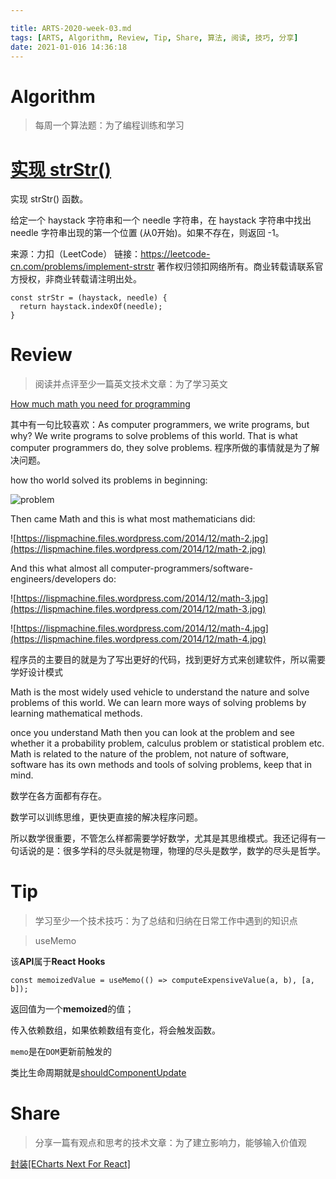 ```yaml
---

title: ARTS-2020-week-03.md
tags: [ARTS, Algorithm, Review, Tip, Share, 算法, 阅读, 技巧, 分享]
date: 2021-01-016 14:36:18
---
```


# Algorithm

> 每周一个算法题：为了编程训练和学习

# [实现 strStr()](https://leetcode-cn.com/problems/implement-strstr/)

实现 strStr() 函数。

给定一个 haystack 字符串和一个 needle 字符串，在 haystack 字符串中找出 needle 字符串出现的第一个位置 (从0开始)。如果不存在，则返回  -1。

来源：力扣（LeetCode）
链接：https://leetcode-cn.com/problems/implement-strstr
著作权归领扣网络所有。商业转载请联系官方授权，非商业转载请注明出处。



```tsx
const strStr = (haystack, needle) {
  return haystack.indexOf(needle);
}
```



# Review

> 阅读并点评至少一篇英文技术文章：为了学习英文

[How much math you need for programming](https://lispmachine.wordpress.com/2014/12/05/how-much-math-you-need-for-programming/)

其中有一句比较喜欢：As computer programmers, we write programs, but why? We write programs to solve problems of this world. That is what computer programmers do, they solve problems. 程序所做的事情就是为了解决问题。

how tho world solved its problems in beginning:

![problem](https://lispmachine.files.wordpress.com/2014/12/math-1.jpg)

Then came Math and this is what most mathematicians did:

![https://lispmachine.files.wordpress.com/2014/12/math-2.jpg](https://lispmachine.files.wordpress.com/2014/12/math-2.jpg)

And this what almost all computer-programmers/software-engineers/developers do:

![https://lispmachine.files.wordpress.com/2014/12/math-3.jpg](https://lispmachine.files.wordpress.com/2014/12/math-3.jpg)



![https://lispmachine.files.wordpress.com/2014/12/math-4.jpg](https://lispmachine.files.wordpress.com/2014/12/math-4.jpg)

程序员的主要目的就是为了写出更好的代码，找到更好方式来创建软件，所以需要学好设计模式

Math is the most widely used vehicle to understand the nature and solve problems of this world. We can learn more ways of solving problems by learning mathematical methods.

once you understand Math then you can look at the problem and see whether it a probability problem, calculus problem or statistical problem etc. Math is related to the nature of the problem, not nature of software, software has its own methods and tools of solving problems, keep that in mind.

数学在各方面都有存在。

数学可以训练思维，更快更直接的解决程序问题。

所以数学很重要，不管怎么样都需要学好数学，尤其是其思维模式。我还记得有一句话说的是：很多学科的尽头就是物理，物理的尽头是数学，数学的尽头是哲学。

# Tip

> 学习至少一个技术技巧：为了总结和归纳在日常工作中遇到的知识点

> useMemo

该**API**属于**React Hooks**

```tsx
const memoizedValue = useMemo(() => computeExpensiveValue(a, b), [a, b]);
```

返回值为一个**memoized**的值；

传入依赖数组，如果依赖数组有变化，将会触发函数。

`memo`是在`DOM`更新前触发的

类比生命周期就是[shouldComponentUpdate](https://links.jianshu.com/go?to=https%3A%2F%2Fzh-hans.reactjs.org%2Fdocs%2Fhooks-faq.html%23how-do-lifecycle-methods-correspond-to-hooks)



# Share

> 分享一篇有观点和思考的技术文章：为了建立影响力，能够输入价值观

[封装[ECharts Next For React]](https://mp.weixin.qq.com/s/PNFE0FEnqIL59oE9-A5yOQ)
